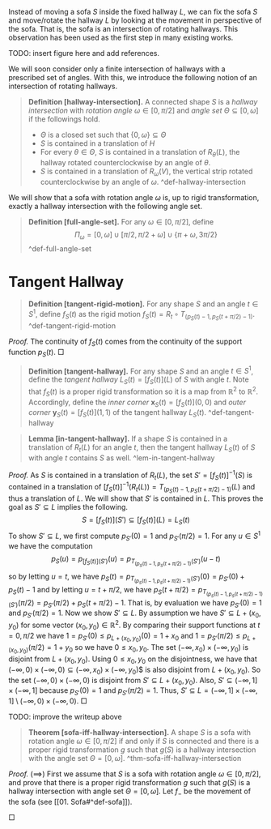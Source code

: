 Instead of moving a sofa $S$ inside the fixed hallway $L$, we can fix the sofa $S$ and move/rotate the hallway $L$ by looking at the movement in perspective of the sofa. That is, the sofa is an intersection of rotating hallways. This observation has been used as the first step in many existing works.

TODO: insert figure here and add references.

We will soon consider only a finite intersection of hallways with a prescribed set of angles. With this, we introduce the following notion of an intersection of rotating hallways.

> __Definition [hallway-intersection].__ A connected shape $S$ is a _hallway intersection_ with _rotation angle_ $\omega \in [0, \pi/2]$ and _angle set_ $\Theta \subseteq \left[ 0, \omega \right]$ if the followings hold.
> - $\Theta$ is a closed set such that $\left\{ 0, \omega \right\} \subseteq \Theta$
> - $S$ is contained in a translation of $H$
> - For every $\theta \in \Theta$, $S$ is contained in a translation of $R_\theta(L)$, the hallway rotated counterclockwise by an angle of $\theta$.
> - $S$ is contained in a translation of $R_\omega(V)$, the vertical strip rotated counterclockwise by an angle of $\omega$.
> ^def-hallway-intersection

We will show that a sofa with rotation angle $\omega$ is, up to rigid transformation, exactly a hallway intersection with the following angle set.

> __Definition [full-angle-set].__ For any $\omega \in [0, \pi/2]$, define $$\Pi_\omega = [0, \omega] \cup [\pi/2, \pi/2 + \omega] \cup \{\pi + \omega, 3 \pi/2\}$$ ^def-full-angle-set

# Tangent Hallway

> __Definition [tangent-rigid-motion].__ For any shape $S$ and an angle $t \in S^1$, define $f_S(t)$ as the  rigid motion $f_S (t) = R_t \circ T_{\left( p_S(t) - 1, p_S(t + \pi/2) - 1 \right)}$.  ^def-tangent-rigid-motion

_Proof._ The continuity of $f_S(t)$ comes from the continuity of the support function $p_S(t)$. □

> __Definition [tangent-hallway].__ For any shape $S$ and an angle $t \in S^1$, define the _tangent hallway_ $L_S(t) = [f_S(t)](L)$ of $S$ with angle $t$. Note that $f_S(t)$ is a proper rigid transformation so it is a map from $\mathbb{R}^2$ to $\mathbb{R}^2$.
> Accordingly, define the _inner corner_ $\mathbf{x}_S(t) = [f_S(t)](0, 0)$ and _outer corner_ $\mathbf{y}_S(t) = [f_S(t)](1, 1)$ of the tangent hallway $L_S(t)$. ^def-tangent-hallway

> __Lemma [in-tangent-hallway].__ If a shape $S$ is contained in a translation of $R_t(L)$ for an angle $t$, then the tangent hallway $L_S(t)$ of $S$ with angle $t$ contains $S$ as well. ^lem-in-tangent-hallway

_Proof._ As $S$ is contained in a translation of $R_t(L)$, the set $S' = [f_S(t)]^{-1}(S)$ is contained in a translation of $[f_S(t)]^{-1}(R_t(L)) = T_{\left( p_S(t) - 1, p_S(t + \pi/2) - 1 \right)}(L)$ and thus a translation of $L$. We will show that $S'$ is contained in $L$. This proves the goal as $S' \subseteq L$ implies the following. 
$$S = [f_{S}(t)](S') \subseteq [f_S(t)](L)=L_S(t)$$
To show $S' \subseteq L$, we first compute $p_{S'}(0) = 1$ and $p_{S'}(\pi/2)=1$. For any $u \in S^1$ we have the computation
$$p_{S}(u) = p_{[f_S(t)](S')}(u) = p_{T_{\left( p_S(t) - 1, p_S(t + \pi/2) - 1 \right)}(S')}(u-t)$$
so by letting $u=t$, we have $p_S(t) = p_{T_{\left( p_S(t) - 1, p_S(t + \pi/2) - 1 \right)}(S')}(0)=p_{S'}(0)+p_S(t)-1$ and by letting $u=t+\pi/2$, we have $p_S(t + \pi/2) = p_{T_{\left( p_S(t) - 1, p_S(t + \pi/2) - 1 \right)}(S')}(\pi/2)=p_{S'}(\pi/2)+p_S(t + \pi/2)-1$. That is, by evaluation we have $p_{S'}(0)=1$ and $p_{S'}(\pi/2) = 1$.
Now we show $S' \subseteq L$. By assumption we have $S' \subseteq L + (x_0, y_0)$ for some vector $(x_0, y_0) \in \mathbb{R}^2$. By comparing their support functions at $t=0, \pi/2$ we have $1=p_{S'}(0) \leq p_{L+(x_0, y_0)}(0) = 1 + x_{0}$ and $1=p_{S'}(\pi/2) \leq p_{L+(x_0, y_0)}(\pi/2) = 1 + y_0$ so we have $0 \leq x_0, y_0$. The set $(-\infty, x_0) \times (-\infty, y_0)$ is disjoint from $L + (x_0, y_0)$. Using $0 \leq x_0, y_0$ on the disjointness, we have that $(-\infty, 0) \times (-\infty, 0) \subseteq (-\infty, x_0) \times (-\infty, y_0)$$ is also disjoint from $L + (x_0, y_0)$. So the set $(-\infty, 0) \times (-\infty, 0)$ is disjoint from $S' \subseteq L + (x_0, y_0)$. Also, $S' \subseteq (-\infty, 1] \times (-\infty, 1]$ because $p_{S'}(0)=1$ and $p_{S'}(\pi/2) = 1$. Thus, $S' \subseteq L = (-\infty, 1] \times (-\infty, 1] \setminus (-\infty, 0) \times (-\infty, 0)$. □

TODO: improve the writeup above

> __Theorem [sofa-iff-hallway-intersection].__ A shape $S$ is a sofa with rotation angle $\omega \in [0, \pi/2]$ if and only if $S$ is connected and there is a proper rigid transformation $g$ such that $g(S)$ is a hallway intersection with the angle set $\Theta = [0, \omega]$. ^thm-sofa-iff-hallway-intersection

_Proof._ ($\implies$) First we assume that $S$ is a sofa with rotation angle $\omega \in [0, \pi/2]$, and prove that there is a proper rigid transformation $g$ such that $g(S)$ is a hallway intersection with angle set $\Theta = [0, \omega]$. Let $f_-$ be the movement of the sofa (see [[01. Sofa#^def-sofa]]). 

□